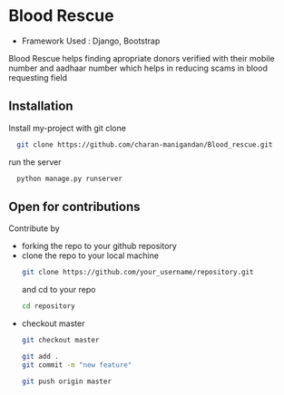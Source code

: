# Blood Rescue
- Framework Used : Django, Bootstrap
  
Blood Rescue helps finding apropriate donors verified with their mobile number and aadhaar number 
which helps in reducing scams in blood requesting field 

## Installation

Install my-project with git clone 

```bash
  git clone https://github.com/charan-manigandan/Blood_rescue.git
```
run the server

```bash
  python manage.py runserver
```

## Open for contributions 

Contribute by 
* forking the repo to your github repository
* clone the repo to your local machine
  ```bash
  git clone https://github.com/your_username/repository.git
  ```
  and cd to your repo
  ```bash
  cd repository
  ```
* checkout master
  ```bash
  git checkout master
  ```
  ```bash
  git add .
  git commit -m "new feature"
  ```
  ```bash
  git push origin master
  ```
